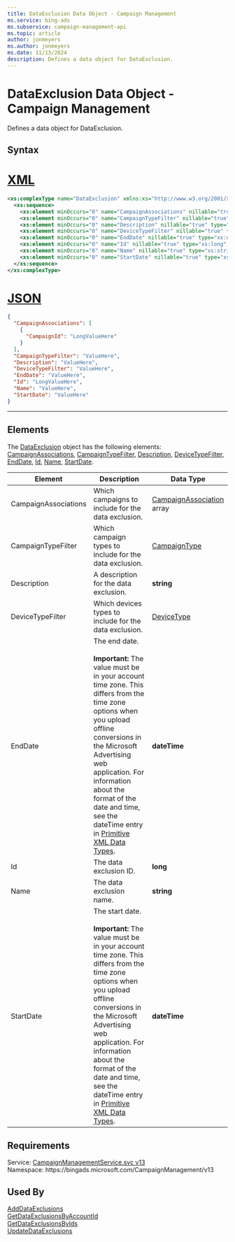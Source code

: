 ```yaml
---
title: DataExclusion Data Object - Campaign Management
ms.service: bing-ads
ms.subservice: campaign-management-api
ms.topic: article
author: jonmeyers
ms.author: jonmeyers
ms.date: 11/13/2024
description: Defines a data object for DataExclusion.
---
```

# DataExclusion Data Object - Campaign Management
Defines a data object for DataExclusion.

## Syntax

# [XML](#tab/xml)

```xml
<xs:complexType name="DataExclusion" xmlns:xs="http://www.w3.org/2001/XMLSchema">
  <xs:sequence>
    <xs:element minOccurs="0" name="CampaignAssociations" nillable="true" type="tns:ArrayOfCampaignAssociation" />
    <xs:element minOccurs="0" name="CampaignTypeFilter" nillable="true" type="tns:CampaignType" />
    <xs:element minOccurs="0" name="Description" nillable="true" type="xs:string" />
    <xs:element minOccurs="0" name="DeviceTypeFilter" nillable="true" type="tns:DeviceType" />
    <xs:element minOccurs="0" name="EndDate" nillable="true" type="xs:dateTime" />
    <xs:element minOccurs="0" name="Id" nillable="true" type="xs:long" />
    <xs:element minOccurs="0" name="Name" nillable="true" type="xs:string" />
    <xs:element minOccurs="0" name="StartDate" nillable="true" type="xs:dateTime" />
  </xs:sequence>
</xs:complexType>
```

# [JSON](#tab/json)

```json
{
  "CampaignAssociations": [
    {
      "CampaignId": "LongValueHere"
    }
  ],
  "CampaignTypeFilter": "ValueHere",
  "Description": "ValueHere",
  "DeviceTypeFilter": "ValueHere",
  "EndDate": "ValueHere",
  "Id": "LongValueHere",
  "Name": "ValueHere",
  "StartDate": "ValueHere"
}
```

-----

## <a name="elements"></a>Elements

The [DataExclusion](dataexclusion.md) object has the following elements: [CampaignAssociations](#campaignassociations), [CampaignTypeFilter](#campaigntypefilter), [Description](#description), [DeviceTypeFilter](#devicetypefilter), [EndDate](#enddate), [Id](#id), [Name](#name), [StartDate](#startdate).

|Element|Description|Data Type|
|-----------|---------------|-------------|
|<a name="campaignassociations"></a>CampaignAssociations|Which campaigns to include for the data exclusion.|[CampaignAssociation](campaignassociation.md) array|
|<a name="campaigntypefilter"></a>CampaignTypeFilter|Which campaign types to include for the data exclusion.|[CampaignType](campaigntype.md)|
|<a name="description"></a>Description|A description for the data exclusion.|**string**|
|<a name="devicetypefilter"></a>DeviceTypeFilter|Which devices types to include for the data exclusion.|[DeviceType](devicetype.md)|
|<a name="enddate"></a>EndDate|The end date.<br/><br/>**Important:** The value must be in your account time zone. This differs from the time zone options when you upload offline conversions in the Microsoft Advertising web application. For information about the format of the date and time, see the dateTime entry in [Primitive XML Data Types](https://go.microsoft.com/fwlink/?linkid=859198).|**dateTime**|
|<a name="id"></a>Id|The data exclusion ID.|**long**|
|<a name="name"></a>Name|The data exclusion name.|**string**|
|<a name="startdate"></a>StartDate|The start date.<br/><br/>**Important:** The value must be in your account time zone. This differs from the time zone options when you upload offline conversions in the Microsoft Advertising web application. For information about the format of the date and time, see the dateTime entry in [Primitive XML Data Types](https://go.microsoft.com/fwlink/?linkid=859198).|**dateTime**|

## Requirements
Service: [CampaignManagementService.svc v13](https://campaign.api.bingads.microsoft.com/Api/Advertiser/CampaignManagement/v13/CampaignManagementService.svc)  
Namespace: https\://bingads.microsoft.com/CampaignManagement/v13  

## Used By
[AddDataExclusions](adddataexclusions.md)  
[GetDataExclusionsByAccountId](getdataexclusionsbyaccountid.md)  
[GetDataExclusionsByIds](getdataexclusionsbyids.md)  
[UpdateDataExclusions](updatedataexclusions.md)  
